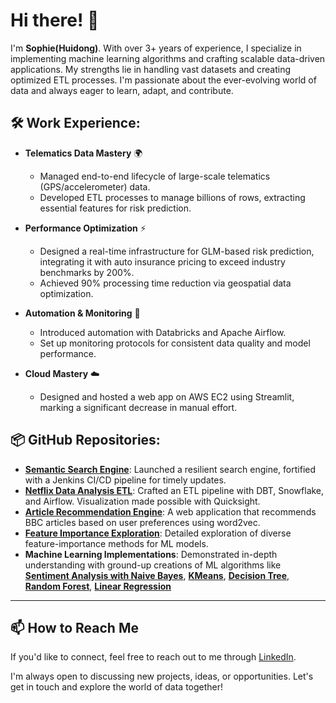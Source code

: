 # Hi there! 👋

I'm **Sophie(Huidong)**. With over 3+ years of experience, I specialize in implementing machine learning algorithms and crafting scalable data-driven applications. My strengths lie in handling vast datasets and creating optimized ETL processes. I'm passionate about the ever-evolving world of data and always eager to learn, adapt, and contribute.

## 🛠 Work Experience:

- **Telematics Data Mastery** 🌍
  - Managed end-to-end lifecycle of large-scale telematics (GPS/accelerometer) data.
  - Developed ETL processes to manage billions of rows, extracting essential features for risk prediction.

- **Performance Optimization** ⚡
  - Designed a real-time infrastructure for GLM-based risk prediction, integrating it with auto insurance pricing to exceed industry benchmarks by 200%.
  - Achieved 90% processing time reduction via geospatial data optimization.

- **Automation & Monitoring** 🤖
  - Introduced automation with Databricks and Apache Airflow.
  - Set up monitoring protocols for consistent data quality and model performance.

- **Cloud Mastery** ☁️
  - Designed and hosted a web app on AWS EC2 using Streamlit, marking a significant decrease in manual effort.

## 📦 GitHub Repositories:

- **[Semantic Search Engine](https://github.com/hxu47/sbert-search-bar)**: Launched a resilient search engine, fortified with a Jenkins CI/CD pipeline for timely updates.
- **[Netflix Data Analysis ETL](https://github.com/hxu47/ETL-Pipeline-for-Netflix-Data-Analysis)**: Crafted an ETL pipeline with DBT, Snowflake, and Airflow. Visualization made possible with Quicksight.
- **[Article Recommendation Engine](https://github.com/hxu47/Article-Recommendation-Engine)**: A web application that recommends BBC articles based on user preferences using word2vec.
- **[Feature Importance Exploration](https://github.com/hxu47/Feature-Importance)**: Detailed exploration of diverse feature-importance methods for ML models.
- **Machine Learning Implementations**: Demonstrated in-depth understanding with ground-up creations of ML algorithms like **[Sentiment Analysis with Naive Bayes](https://github.com/hxu47/Sentiment-Analysis-with-Naive-Bayes-from-Scratch)**, **[KMeans](https://github.com/hxu47/KMeans-from-Scratch)**, **[Decision Tree](https://github.com/hxu47/Decision-Tree-from-Scratch)**, **[Random Forest](https://github.com/hxu47/Random-Forest-from-Scratch)**, **[Linear Regression](https://github.com/hxu47/Linear-Regression-from-Scratch)**

---

## 📫 How to Reach Me

If you'd like to connect, feel free to reach out to me through [LinkedIn](https://www.linkedin.com/in/huidong-xu/).

I'm always open to discussing new projects, ideas, or opportunities. Let's get in touch and explore the world of data together!
